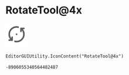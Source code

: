 # RotateTool@4x
![](/img/RotateTool@4x.png)

``` CSharp
EditorGUIUtility.IconContent("RotateTool@4x")
```
```
-8906055340564482487
```
